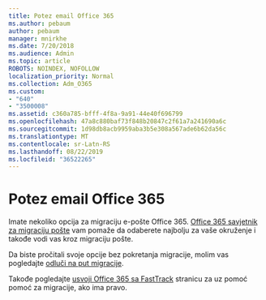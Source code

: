 ```yaml
---
title: Potez email Office 365
ms.author: pebaum
author: pebaum
manager: mnirkhe
ms.date: 7/20/2018
ms.audience: Admin
ms.topic: article
ROBOTS: NOINDEX, NOFOLLOW
localization_priority: Normal
ms.collection: Adm_O365
ms.custom:
- "640"
- "3500008"
ms.assetid: c360a785-bfff-4f8a-9a91-44e40f696799
ms.openlocfilehash: 47a8c880baf73f848b20847c2f61a7a241690a6c
ms.sourcegitcommit: 1d98db8acb9959aba3b5e308a567ade6b62da56c
ms.translationtype: MT
ms.contentlocale: sr-Latn-RS
ms.lasthandoff: 08/22/2019
ms.locfileid: "36522265"
---
```

# <a name="move-email-to-office-365"></a>Potez email Office 365

Imate nekoliko opcija za migraciju e-pošte Office 365. [Office 365 savjetnik za migraciju pošte](https://aka.ms/alchemyinsight-mailmigrationadvisor) vam pomaže da odaberete najbolju za vaše okruženje i takođe vodi vas kroz migraciju pošte.
  
Da biste pročitali svoje opcije bez pokretanja migracije, molim vas pogledajte [odluči na put migracije](https://docs.microsoft.com/Exchange/mailbox-migration/decide-on-a-migration-path).

Takođe pogledajte [usvoji Office 365 sa FastTrack](https://www.microsoft.com/fasttrack/microsoft-365/office-365) stranicu za uz pomoć pomoć za migracije, ako ima pravo.
  